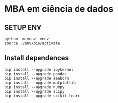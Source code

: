 # MBA em ciência de dados

## SETUP ENV
```shell
python -m venv .venv
source .venv/bin/activate
```

## Install dependences
```shell
pip install --upgrade ipykernel
pip install --upgrade pandas
pip install --upgrade seaborn
pip install --upgrade matplotlib
pip install --upgrade numpy
pip install --upgrade scipy
pip install --upgrade scikit-learn
```

